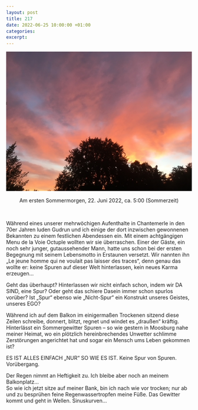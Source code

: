 ```yaml
---
layout: post
title: 217
date: 2022-06-25 10:00:00 +01:00
categories: 
excerpt: 
---
```


![Am ersten Sommermorgen, 22. Juni 2022, ca. 5:00 (Sommerzeit)](../images/217.jpg "Am ersten Sommermorgen, 22. Juni 2022, ca. 5:00 (Sommerzeit)")

<p align="center">Am ersten Sommermorgen, 22. Juni 2022, ca. 5:00 (Sommerzeit)</p>
<br/>

Während eines unserer mehrwöchigen Aufenthalte in Chantemerle in den 70er Jahren luden Gudrun und ich einige der dort inzwischen gewonnenen Bekannten zu einem festlichen Abendessen ein. Mit einem achtgängigen Menu de la Voie Octuple wollten wir sie überraschen. Einer der Gäste, ein noch sehr junger, gutaussehender Mann, hatte uns schon bei der ersten Begegnung mit seinem Lebensmotto in Erstaunen versetzt. Wir nannten ihn „Le jeune homme qui ne voulait pas laisser des traces“, denn genau das wollte er: keine Spuren auf dieser Welt hinterlassen, kein neues Karma erzeugen…

Geht das überhaupt? Hinterlassen wir nicht einfach schon, indem wir DA SIND, eine Spur? Oder geht das schiere Dasein immer schon spurlos vorüber? Ist „Spur“ ebenso wie „Nicht-Spur“ ein Konstrukt unseres Geistes, unseres EGO?

Während ich auf dem Balkon im einigermaßen Trockenen sitzend diese Zeilen schreibe, donnert, blitzt, regnet und windet es „draußen“ kräftig. Hinterlässt ein Sommergewitter Spuren – so wie gestern in Moosburg nahe meiner Heimat, wo ein plötzlich hereinbrechendes Unwetter schlimme Zerstörungen angerichtet hat und sogar ein Mensch ums Leben gekommen ist?

ES IST ALLES EINFACH „NUR“ SO WIE ES IST. Keine Spur von Spuren. Vorübergang.

Der Regen nimmt an Heftigkeit zu. Ich bleibe aber noch an meinem Balkonplatz…\
So wie ich jetzt sitze auf meiner Bank, bin ich nach wie vor trocken; nur ab und zu besprühen feine Regenwassertropfen meine Füße. Das Gewitter kommt und geht in Wellen. Sinuskurven…
